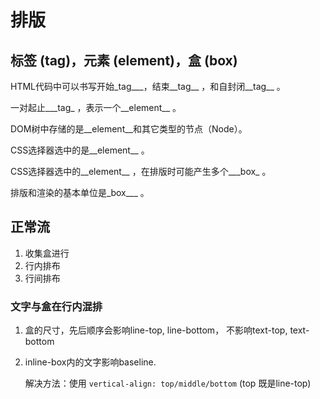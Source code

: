 # 排版

## 标签 (tag)，元素 (element)，盒 (box)

HTML代码中可以书写开始_tag___，结束__tag__ ，和自封闭__tag__ 。

一对起止___tag_ ，表示一个__element__ 。

DOM树中存储的是__element__和其它类型的节点（Node）。

CSS选择器选中的是__element__ 。

CSS选择器选中的__element__ ，在排版时可能产生多个___box_ 。

排版和渲染的基本单位是_box___ 。

## 正常流

1. 收集盒进行
2. 行内排布
3. 行间排布

### 文字与盒在行内混排

1. 盒的尺寸，先后顺序会影响line-top, line-bottom， 不影响text-top, text-bottom

2. inline-box内的文字影响baseline. 
    
    解决方法：使用 `vertical-align: top/middle/bottom` (top 既是line-top)